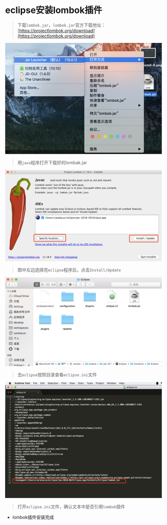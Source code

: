 # eclipse安装lombok插件

> 下载`lombok.jar`，`lombok.jar`官方下载地址：[https://projectlombok.org/download](https://projectlombok.org/download)

![eclipse-lombok-1.png](https://raw.githubusercontent.com/Caratacus/Resource/master/crown/import/eclipse-lombok/eclipse-lombok-1.png)

> 用`java`程序打开下载好的lombak.jar

![eclipse-lombok-2.png](https://raw.githubusercontent.com/Caratacus/Resource/master/crown/import/eclipse-lombok/eclipse-lombok-2.png)

> 图中左边选择完`eclipse`程序后，点击`Install/Update`

![eclipse-lombok-3.png](https://raw.githubusercontent.com/Caratacus/Resource/master/crown/import/eclipse-lombok/eclipse-lombok-3.png)

> 去`eclipse`按照目录查看`eclipse.ini`文件

![eclipse-lombok-4.png](https://raw.githubusercontent.com/Caratacus/Resource/master/crown/import/eclipse-lombok/eclipse-lombok-4.png)

> 打开`eclipse.ini`文件，确认文本中是否引用`lombok`插件

- lombok插件安装完成
